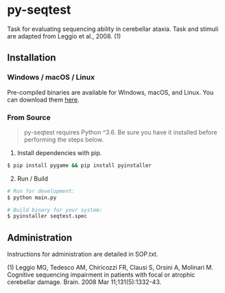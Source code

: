 # py-seqtest

Task for evaluating sequencing ability in cerebellar ataxia. Task and stimuli are adapted from Leggio et al., 2008. (1)



## Installation

### Windows / macOS / Linux

Pre-compiled binaries are available for Windows, macOS, and Linux. You can download them [here](https://gitlab.com/ojjo/py-seqtest/tags/v0.1.0).

### From Source

> py-seqtest requires Python ^3.6. Be sure you have it installed before performing the steps below. 

1. Install dependencies with pip.

```bash
$ pip install pygame && pip install pyinstaller

```

2. Run / Build

```bash
# Run for development: 
$ python main.py 

# Build binary for your system: 
$ pyinstaller seqtest.spec 
```

## Administration
Instructions for administration are detailed in SOP.txt.


(1) Leggio MG, Tedesco AM, Chiricozzi FR, Clausi S, Orsini A, Molinari M. Cognitive sequencing impairment in patients with focal or atrophic cerebellar damage. Brain. 2008 Mar 11;131(5):1332-43.
